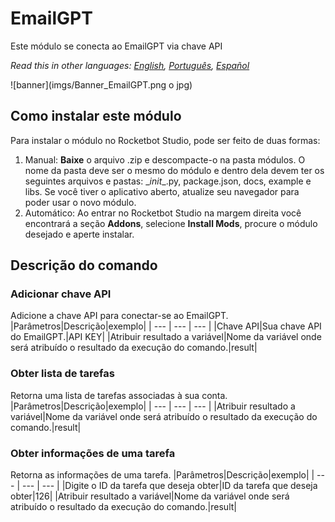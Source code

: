 # EmailGPT
  
Este módulo se conecta ao EmailGPT via chave API  

*Read this in other languages: [English](Manual_EmailGPT.md), [Português](Manual_EmailGPT.pr.md), [Español](Manual_EmailGPT.es.md)*
  
![banner](imgs/Banner_EmailGPT.png o jpg)
## Como instalar este módulo
  
Para instalar o módulo no Rocketbot Studio, pode ser feito de duas formas:
1. Manual: __Baixe__ o arquivo .zip e descompacte-o na pasta módulos. O nome da pasta deve ser o mesmo do módulo e dentro dela devem ter os seguintes arquivos e pastas: \__init__.py, package.json, docs, example e libs. Se você tiver o aplicativo aberto, atualize seu navegador para poder usar o novo módulo.
2. Automático: Ao entrar no Rocketbot Studio na margem direita você encontrará a seção **Addons**, selecione **Install Mods**, procure o módulo desejado e aperte instalar.  


## Descrição do comando

### Adicionar chave API
  
Adicione a chave API para conectar-se ao EmailGPT.
|Parâmetros|Descrição|exemplo|
| --- | --- | --- |
|Chave API|Sua chave API do EmailGPT.|API KEY|
|Atribuir resultado a variável|Nome da variável onde será atribuído o resultado da execução do comando.|result|

### Obter lista de tarefas
  
Retorna uma lista de tarefas associadas à sua conta.
|Parâmetros|Descrição|exemplo|
| --- | --- | --- |
|Atribuir resultado a variável|Nome da variável onde será atribuído o resultado da execução do comando.|result|

### Obter informações de uma tarefa
  
Retorna as informações de uma tarefa.
|Parâmetros|Descrição|exemplo|
| --- | --- | --- |
|Digite o ID da tarefa que deseja obter|ID da tarefa que deseja obter|126|
|Atribuir resultado a variável|Nome da variável onde será atribuído o resultado da execução do comando.|result|
